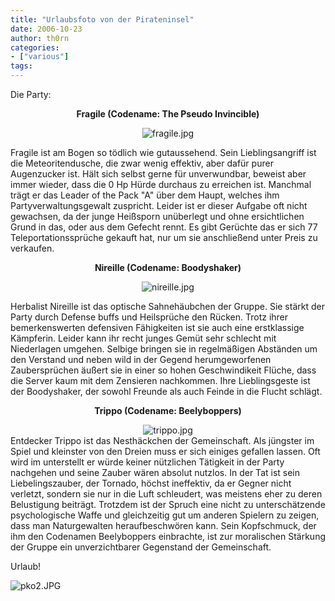 ```yaml
---
title: "Urlaubsfoto von der Pirateninsel"
date: 2006-10-23
author: th0rn
categories:
- ["various"]
tags:
---
```

Die Party:
<p align="center"><strong>Fragile (Codename: The Pseudo Invincible)</strong></p>
<p align="center"><img id="image136" alt="fragile.jpg" src="/blog/wp-content/uploads/2006/10/fragile.jpg" /></p>
Fragile ist am Bogen so tödlich wie gutaussehend. Sein Lieblingsangriff ist die Meteoritendusche, die zwar wenig effektiv, aber dafür purer Augenzucker ist. Hält sich selbst gerne für unverwundbar, beweist aber immer wieder, dass die 0 Hp Hürde durchaus zu erreichen ist. Manchmal trägt er das Leader of the Pack "A" über dem Haupt, welches ihm Partyverwaltungsgewalt zuspricht. Leider ist er dieser Aufgabe oft nicht gewachsen, da der junge Heißsporn unüberlegt und ohne ersichtlichen Grund in das, oder aus dem Gefecht rennt. Es gibt Gerüchte das er sich 77 Teleportationssprüche gekauft hat, nur um sie anschließend unter Preis zu verkaufen.
<p align="center"><strong>Nireille (Codename: Boodyshaker)</strong></p>
<p align="center"><img id="image138" alt="nireille.jpg" src="/blog/wp-content/uploads/2006/10/nireille.jpg" /></p>
Herbalist Nireille ist das optische Sahnehäubchen der Gruppe. Sie stärkt der Party durch Defense buffs und Heilsprüche den Rücken. Trotz ihrer bemerkenswerten defensiven Fähigkeiten ist sie auch eine erstklassige Kämpferin. Leider kann ihr recht junges Gemüt sehr schlecht mit Niederlagen umgehen. Selbige bringen sie in regelmäßigen Abständen um den Verstand und neben wild in der Gegend herumgeworfenen Zaubersprüchen äußert sie in einer so hohen Geschwindikeit Flüche, dass die Server kaum mit dem Zensieren nachkommen. Ihre Lieblingsgeste ist der Boodyshaker, der sowohl Freunde als auch Feinde in die Flucht schlägt.
<p align="center"><strong>Trippo (Codename: Beelyboppers)</strong></p>

<div style="text-align: center"><img id="image137" alt="trippo.jpg" src="/blog/wp-content/uploads/2006/10/trippo.jpg" /></div>
Entdecker Trippo ist das Nesthäckchen der Gemeinschaft. Als jüngster im Spiel und kleinster von den Dreien muss er sich einiges gefallen lassen. Oft wird im unterstellt er würde keiner nützlichen Tätigkeit in der Party nachgehen und seine Zauber wären absolut nutzlos. In der Tat ist sein Liebelingszauber, der Tornado, höchst ineffektiv, da er Gegner nicht verletzt, sondern sie nur in die Luft schleudert, was meistens eher zu deren Belustigung beiträgt. Trotzdem ist der Spruch eine nicht zu unterschätzende psychologische Waffe und gleichzeitig gut um anderen Spielern zu zeigen, dass man Naturgewalten heraufbeschwören kann. Sein Kopfschmuck, der ihm den Codenamen Beelyboppers einbrachte, ist zur moralischen Stärkung der Gruppe ein unverzichtbarer Gegenstand der Gemeinschaft.

Urlaub!

<img alt="pko2.JPG" id="image135" src="/blog/wp-content/uploads/2006/10/pko2.JPG" />